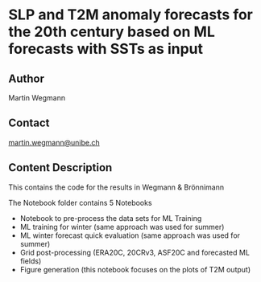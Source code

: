 # SLP and T2M anomaly forecasts for the 20th century based on ML forecasts with SSTs as input

##  Author
Martin Wegmann
## Contact 
martin.wegmann@unibe.ch

## Content Description

This contains the code for the results in Wegmann &amp; Brönnimann

The Notebook folder contains 5 Notebooks

* Notebook to pre-process the data sets for ML Training
* ML training for winter (same approach was used for summer)
* ML winter forecast quick evaluation (same approach was used for summer)
* Grid post-processing (ERA20C, 20CRv3, ASF20C and forecasted ML fields)
* Figure generation (this notebook focuses on the plots of T2M output)

